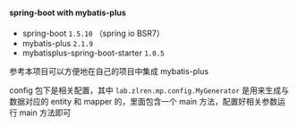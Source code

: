 #### spring-boot with mybatis-plus

- spring-boot `1.5.10` （spring io BSR7）
- mybatis-plus `2.1.9`
- mybatisplus-spring-boot-starter `1.0.5`

参考本项目可以方便地在自己的项目中集成 mybatis-plus

config 包下是相关配置，其中 `lab.zlren.mp.config.MyGenerator` 是用来生成与数据对应的 entity 和 mapper 的，里面包含一个 main 方法，配置好相关参数运行 main 方法即可


